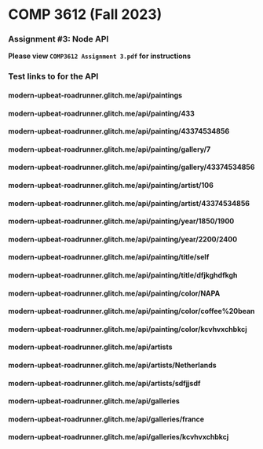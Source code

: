 # COMP 3612 (Fall 2023)
### Assignment #3: Node API

**Please view `COMP3612 Assignment 3.pdf` for instructions**

### Test links to for the API
#### modern-upbeat-roadrunner.glitch.me/api/paintings
#### modern-upbeat-roadrunner.glitch.me/api/painting/433
#### modern-upbeat-roadrunner.glitch.me/api/painting/43374534856
#### modern-upbeat-roadrunner.glitch.me/api/painting/gallery/7
#### modern-upbeat-roadrunner.glitch.me/api/painting/gallery/43374534856
#### modern-upbeat-roadrunner.glitch.me/api/painting/artist/106
#### modern-upbeat-roadrunner.glitch.me/api/painting/artist/43374534856
#### modern-upbeat-roadrunner.glitch.me/api/painting/year/1850/1900
#### modern-upbeat-roadrunner.glitch.me/api/painting/year/2200/2400
#### modern-upbeat-roadrunner.glitch.me/api/painting/title/self
#### modern-upbeat-roadrunner.glitch.me/api/painting/title/dfjkghdfkgh
#### modern-upbeat-roadrunner.glitch.me/api/painting/color/NAPA
#### modern-upbeat-roadrunner.glitch.me/api/painting/color/coffee%20bean
#### modern-upbeat-roadrunner.glitch.me/api/painting/color/kcvhvxchbkcj
#### modern-upbeat-roadrunner.glitch.me/api/artists
#### modern-upbeat-roadrunner.glitch.me/api/artists/Netherlands
#### modern-upbeat-roadrunner.glitch.me/api/artists/sdfjjsdf
#### modern-upbeat-roadrunner.glitch.me/api/galleries
#### modern-upbeat-roadrunner.glitch.me/api/galleries/france
#### modern-upbeat-roadrunner.glitch.me/api/galleries/kcvhvxchbkcj
